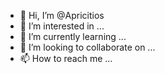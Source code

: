 - 👋 Hi, I’m @Apricitios
- 👀 I’m interested in ...
- 🌱 I’m currently learning ...
- 💞️ I’m looking to collaborate on ...
- 📫 How to reach me ...

<!---
Apricitios/Apricitios is a ✨ special ✨ repository because its `README.md` (this file) appears on your GitHub profile.
You can click the Preview link to take a look at your changes.
--->
